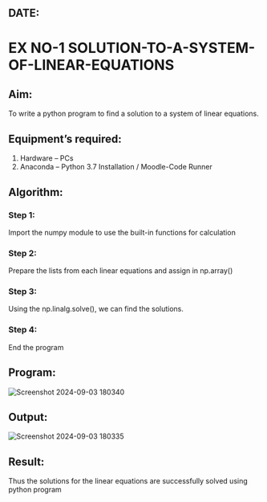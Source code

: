 ## DATE:
# EX NO-1 SOLUTION-TO-A-SYSTEM-OF-LINEAR-EQUATIONS
## Aim:
To write a python program to find a solution to a system of linear equations.
## Equipment’s required:
1. 	Hardware – PCs
2. 	Anaconda – Python 3.7 Installation / Moodle-Code Runner
## Algorithm:
### Step 1: 
Import the numpy module to use the built-in functions for calculation
### Step 2: 
Prepare the lists from each linear equations and assign in np.array()
### Step 3: 
Using the np.linalg.solve(), we can find the solutions.
### Step 4: 
End the program
## Program:
![Screenshot 2024-09-03 180340](https://github.com/user-attachments/assets/98ba6ef3-dd70-4a44-9e9f-834f4cc6c4ee)


## Output:
![Screenshot 2024-09-03 180335](https://github.com/user-attachments/assets/73d4b806-3b70-451e-b5a7-773f5131ea86)

## Result: 
Thus the solutions for the linear equations are successfully solved using python program

